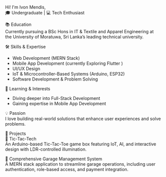 Hi! I'm Ivon Mendis,  
🎓 Undergraduate | 💻 Tech Enthusiast   

📚 Education  
Currently pursuing a BSc Hons in IT & Textile and Apparel Engineering at the University of Moratuwa, Sri Lanka’s leading technical university.  

🛠 Skills & Expertise    
- Web Development (MERN Stack)
- Mobile App Development (currently Exploring Flutter )
- UI/UX Design
- IoT & Microcontroller-Based Systems (Arduino, ESP32)
- Software Development & Problem Solving
  
🌱 Learning & Interests  
- Diving deeper into Full-Stack Development
- Gaining expertise in Mobile App Development

💡 Passion  
I love building real-world solutions that enhance user experiences and solve problems.

🚀 Projects  
🔹 Tic-Tac-Tech  
An Arduino-based Tic-Tac-Toe game box featuring IoT, AI, and interactive design with LDR-controlled illumination.  

🔹 Comprehensive Garage Management System  
A MERN stack application to streamline garage operations, including user authentication, role-based access, and payment integration.
<!---
IDMendis/IDMendis is a ✨ special ✨ repository because its `README.md` (this file) appears on your GitHub profile.
You can click the Preview link to take a look at your changes.
--->

